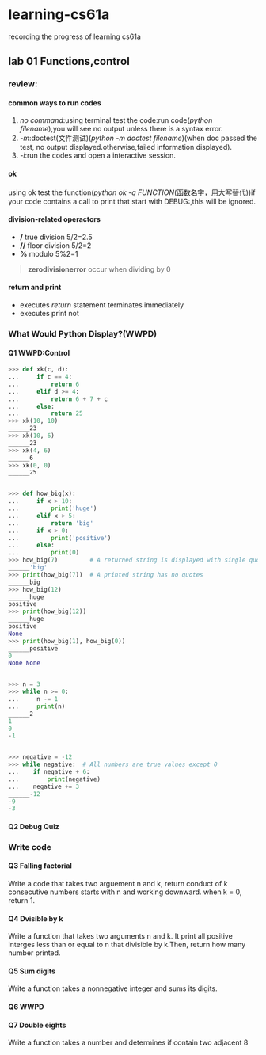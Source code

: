 # learning-cs61a
recording the progress of learning cs61a

## lab 01 Functions,control
### review:
#### common ways to run codes
1. *no command*:using terminal test the code:run code(*python filename*),you will see no output unless there is a syntax error.
2. *-m*:doctest(文件测试)(*python -m doctest filename*)(when doc passed the test, no output displayed.otherwise,failed information displayed).
3. *-i*:run the codes and open a interactive session.
#### ok
using ok test the function(*python ok -q FUNCTION*(函数名字，用大写替代))if your code contains a call to print that start with DEBUG:,this will be ignored.
#### division-related operactors
- **/** true division 5/2=2.5
- **//** floor division 5/2=2
- **%** modulo 5%2=1
> **zerodivisionerror** occur when dividing by 0
#### return and print
- executes *return* statement terminates immediately
- executes print not

### What Would Python Display?(WWPD)
#### Q1 WWPD:Control
```python
>>> def xk(c, d):
...     if c == 4:
...         return 6
...     elif d >= 4:
...         return 6 + 7 + c
...     else:
...         return 25
>>> xk(10, 10)
______23
>>> xk(10, 6)
______23
>>> xk(4, 6)
______6
>>> xk(0, 0)
______25


>>> def how_big(x):
...     if x > 10:
...         print('huge')
...     elif x > 5:
...         return 'big'
...     if x > 0:
...         print('positive')
...     else:
...         print(0)
>>> how_big(7)         # A returned string is displayed with single quotes
______'big'
>>> print(how_big(7))  # A printed string has no quotes
______big
>>> how_big(12)
______huge
positive
>>> print(how_big(12))
______huge
positive
None
>>> print(how_big(1), how_big(0))
______positive
0
None None


>>> n = 3
>>> while n >= 0:
...     n -= 1
...     print(n)
______2
1
0
-1


>>> negative = -12
>>> while negative:  # All numbers are true values except 0
...    if negative + 6:
...        print(negative)
...    negative += 3
______-12
-9
-3
```

#### Q2 Debug Quiz

### Write code
#### Q3 Falling factorial
Write a code that takes two arguement n and k, return conduct of k consecutive numbers starts with n and working downward. when k = 0, return 1.

#### Q4 Dvisible by k
Write a function that takes two arguments n and k. It print all positive interges less than or equal to n that divisible by k.Then, return how many number printed.

#### Q5 Sum digits
Write a function takes a nonnegative integer and sums its digits.

#### Q6 WWPD

#### Q7 Double eights
Write a function takes a number and determines if contain two adjacent 8


